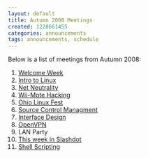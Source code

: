 ```yaml
---
layout: default
title: Autumn 2008 Meetings
created: 1228661455
categories: announcements
tags: announcements, schedule
---
```

Below is a list of meetings from Autumn 2008:

1.  [Welcome Week](/welcome2008)
2.  [Intro to Linux](/linux_intro-au08)
3.  [Net Neutrality](/net_neutrality-au08)
4.  [Wii-Mote Hacking](/wiimote-au08)
5.  [Ohio Linux Fest](/linuxfest2008)
6.  [Source Control Managment](/src_ctrl_mgnt-au08)
7.  [Interface Design](/interface_design-au08)
8.  [OpenVPN](/openvpn-au08)
9.  LAN Party
10.  [This week in Slashdot](/twis-au08)
11.  [Shell Scripting](/bash-au08)
